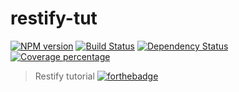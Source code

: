 # restify-tut
[![NPM version][npm-image]][npm-url] [![Build Status][travis-image]][travis-url] [![Dependency Status][daviddm-image]][daviddm-url] [![Coverage percentage][coveralls-image]][coveralls-url]
> Restify tutorial
[![forthebadge](https://forthebadge.com/images/badges/built-with-love.svg)](https://forthebadge.com)

<!--- If badges aren't working, fix links below --->
[npm-image]: https://badge.fury.io/js/restify-tut.svg
[npm-url]: https://npmjs.org/package/restify-tut
[travis-image]: https://travis-ci.org/sh7dm/restify-tut.svg?branch=master
[travis-url]: https://travis-ci.org/sh7dm/restify-tut
[daviddm-image]: https://david-dm.org/sh7dm/restify-tut.svg?theme=shields.io
[daviddm-url]: https://david-dm.org/sh7dm/restify-tut
[coveralls-image]: https://coveralls.io/repos/sh7dm/restify-tut/badge.svg
[coveralls-url]: https://coveralls.io/r/sh7dm/restify-tut
